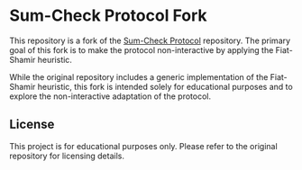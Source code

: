 
# Sum-Check Protocol Fork

This repository is a fork of the [Sum-Check Protocol](https://github.com/montekki/thaler-study/tree/master/sum-check-protocol) repository. The primary goal of this fork is to make the protocol non-interactive by applying the Fiat-Shamir heuristic. 

While the original repository includes a generic implementation of the Fiat-Shamir heuristic, this fork is intended solely for educational purposes and to explore the non-interactive adaptation of the protocol.


## License
This project is for educational purposes only. Please refer to the original repository for licensing details.
